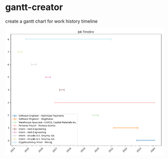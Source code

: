 # gantt-creator
create a gantt chart for work history timeline

![Work Experience Gantt Chart](WorkExperience.png)
